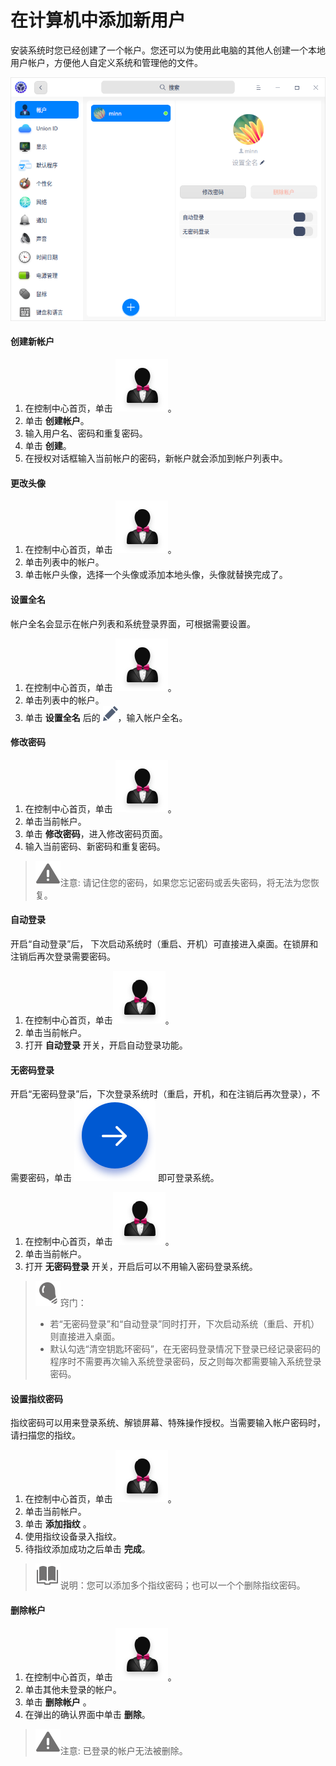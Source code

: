 # 在计算机中添加新用户

安装系统时您已经创建了一个帐户。您还可以为使用此电脑的其他人创建一个本地用户帐户，方便他人自定义系统和管理他的文件。

![0|account](fig/account.png)

#### 创建新帐户

1. 在控制中心首页，单击 ![account_normal](fig/account_normal.svg)。
2. 单击 **创建帐户**。
3. 输入用户名、密码和重复密码。
4. 单击 **创建**。
5. 在授权对话框输入当前帐户的密码，新帐户就会添加到帐户列表中。

#### 更改头像

1. 在控制中心首页，单击 ![account_normal](fig/account_normal.svg)。
2. 单击列表中的帐户。
3. 单击帐户头像，选择一个头像或添加本地头像，头像就替换完成了。

#### 设置全名

帐户全名会显示在帐户列表和系统登录界面，可根据需要设置。

1. 在控制中心首页，单击 ![account_normal](fig/account_normal.svg)。
2. 单击列表中的帐户。
3. 单击 **设置全名** 后的 ![edit](fig/edit.svg)，输入帐户全名。


#### 修改密码

1. 在控制中心首页，单击 ![account_normal](fig/account_normal.svg)。
2. 单击当前帐户。
3. 单击 **修改密码**，进入修改密码页面。
4. 输入当前密码、新密码和重复密码。

> ![attention](fig/attention.svg)注意: 请记住您的密码，如果您忘记密码或丢失密码，将无法为您恢复。

#### 自动登录

开启“自动登录”后， 下次启动系统时（重启、开机）可直接进入桌面。在锁屏和注销后再次登录需要密码。

1. 在控制中心首页，单击![account_normal](fig/account_normal.svg)。
2. 单击当前帐户。
3. 打开 **自动登录** 开关，开启自动登录功能。

#### 无密码登录

开启“无密码登录”后，下次登录系统时（重启，开机，和在注销后再次登录），不需要密码，单击 ![login](fig/login.svg) 即可登录系统。

1. 在控制中心首页，单击![account_normal](fig/account_normal.svg)。
2. 单击当前帐户。
3. 打开 **无密码登录** 开关，开启后可以不用输入密码登录系统。

> ![tips](fig/tips.svg)窍门： 
>
> - 若“无密码登录”和“自动登录”同时打开，下次启动系统（重启、开机）则直接进入桌面。
> - 默认勾选“清空钥匙环密码”，在无密码登录情况下登录已经记录密码的程序时不需要再次输入系统登录密码，反之则每次都需要输入系统登录密码。

#### 设置指纹密码

指纹密码可以用来登录系统、解锁屏幕、特殊操作授权。当需要输入帐户密码时，请扫描您的指纹。

1. 在控制中心首页，单击 ![account_normal](fig/account_normal.svg)。
2. 单击当前帐户。
3. 单击 **添加指纹** 。
4. 使用指纹设备录入指纹。
5. 待指纹添加成功之后单击 **完成**。

> ![notes](fig/notes.svg)说明：您可以添加多个指纹密码；也可以一个个删除指纹密码。


#### 删除帐户

1. 在控制中心首页，单击 ![account_normal](fig/account_normal.svg)。
2. 单击其他未登录的帐户。
3. 单击 **删除帐户** 。
4. 在弹出的确认界面中单击 **删除**。

> ![attention](fig/attention.svg)注意: 已登录的帐户无法被删除。